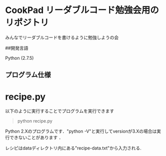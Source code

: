 # CookPad リーダブルコード勉強会用のリポジトリ

みんなでリーダブルコードを書けるように勉強しようの会

##開発言語

Python (2.7.5)

## プログラム仕様

# recipe.py

以下のように実行することでプログラムを実行できます

> python recipe.py

Python 2.Xのプログラムです．"python -V"と実行してversionが3.Xの場合は実行できないことがあります ．

レシピはdataディレクトリ内にある"recipe-data.txt"から入力される.
